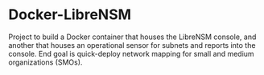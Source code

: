 # Docker-LibreNSM

Project to build a Docker container that houses the LibreNSM console, and another that houses an operational sensor for subnets and reports into the console. 
End goal is quick-deploy network mapping for small and medium organizations (SMOs).
